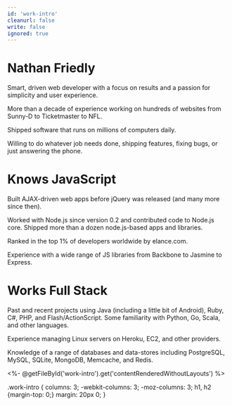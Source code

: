 ```yaml
---
id: 'work-intro'
cleanurl: false
write: false
ignored: true
---
```


Nathan Friedly
==============

Smart, driven web developer with a focus on results and a passion for simplicity and user experience.

More than a decade of experience working on hundreds of websites from Sunny-D to Ticketmaster to NFL.

Shipped software that runs on millions of computers daily.

Willing to do whatever job needs done, shipping features, fixing bugs, or just answering the phone.

Knows JavaScript
================

Built AJAX-driven web apps before jQuery was released (and many more since then). 

Worked with Node.js since version 0.2 and contributed code to Node.js core. Shipped more than a dozen node.js-based apps and libraries. 

Ranked in the top 1% of developers worldwide by elance.com.

Experience with a wide range of JS libraries from Backbone to Jasmine to Express.


Works Full Stack
================

Past and recent projects using Java (including a little bit of Android), Ruby, C#, PHP, and Flash/ActionScript. Some familiarity with Python, Go, Scala, and other languages. 

Experience managing Linux servers on Heroku, EC2, and other providers. 

Knowledge of a range of databases and data-stores including PostgreSQL, MySQL, SQLite, MongoDB, Memcache, and Redis.




<div class="work-intro">
    <%- @getFileById('work-intro').get('contentRenderedWithoutLayouts')  %>
</div>



.work-intro { 
    columns: 3; -webkit-columns: 3; -moz-columns: 3;
    h1, h2 {margin-top: 0;}
    margin: 20px 0;
}
